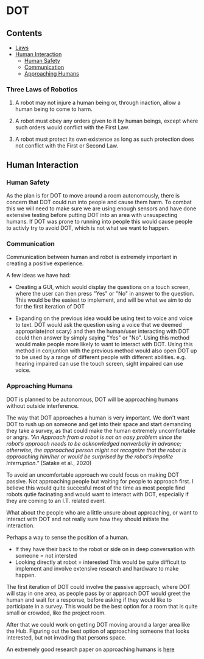 # DOT 
## Contents
- [Laws](#three-laws-of-robotics)
- [Human Interaction](#human-interaction)
  * [Human Safety](#human-safety)
  * [Communication](#communication)
  * [Approaching Humans](#approaching-humans)
### Three Laws of Robotics

1. A robot may not injure a human being or, through inaction, allow a human being to come to harm.

2. A robot must obey any orders given to it by human beings, except where such orders would conflict with the First Law.

3. A robot must protect its own existence as long as such protection does not conflict with the First or Second Law.


## Human Interaction

### Human Safety

As the plan is for DOT to move around a room autonomously, there is concern that
 DOT could run into people and cause them harm. To combat this we will need to make sure we are using enough sensors and have done extensive testing before putting DOT 
 into an area with unsuspecting humans.
If DOT was prone to running into people this would cause people to activly try to avoid DOT, which is not what we want to happen.

### Communication

Communication between human and robot is extremely important in creating a positive experience.  

A few ideas we have had:
- Creating a GUI, which would display the questions on a touch screen, where 
 the user can then press "Yes" or "No" in answer to the question. This would be the easiest to implement, and will be what we aim to do for the first iteration of DOT

- Expanding on the previous idea would be using text to voice and voice to text. DOT would ask the question using a voice that we deemed appropriate(not scary) and
 then the human/user interacting with DOT could then answer by simply saying "Yes" or "No". Using this method would make people more likely to want to interact with
 DOT. Using this method in conjuntion with the previous method would also open DOT up to be used by a range of different people with different abilities. e.g. 
 hearing impaired can use the touch screen, sight impaired can use voice.


### Approaching Humans

DOT is planned to be autonomous, DOT will be approaching humans without outside interference. 

The way that DOT approaches a human is very important. We don't want DOT to rush up on someone and get into their space and start demanding they take a survey, as 
that could make the human extremely uncomfortable or angry.
<i>"An Approach from a robot is not an easy problem since the robot’s approach needs to be acknowledged nonverbally in advance; otherwise, the approached
 person might not recognize that the robot is approaching him/her or would be surprised by the robot’s impolite interruption."</i> (Satake et al., 2020)

To avoid an uncomfortable approach we could focus on making DOT passive. Not approaching people but waiting for people to 
approach first. I believe this would quite succesful most of the time as most people find robots qutie facinating and would want to interact with DOT, 
especially if they are coming to an I.T. related event. 

What about the people who are a little unsure about approaching, or want to interact with DOT and not really sure how they should initiate the interaction.

Perhaps a way to sense the position of a human. 
- If they have their back to the robot or side on in deep conversation with someone = not intersted 
- Looking directly at robot = interested
This would be quite difficult to implement and involve extensive research and hardware to make happen. 

The first iteration of DOT could involve the passive approach, where DOT will stay in one area, as people pass by or approach 
 DOT would greet the human and wait for a response, before asking if they would like to participate in a survey. This would be the best option for a room that is 
quite small or crowded, like the project room.

After that we could work on getting DOT moving around a larger area like the Hub. Figuring out the best option of approaching someone that looks interested, but 
not invading that persons space.

An extremely good research paper on approaching humans is [here](https://www.researchgate.net/publication/221473299_How_to_Approach_Humans-Strategies_for_Social_Robots_to_Initiate_Interaction-)


